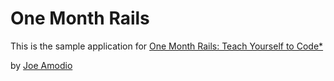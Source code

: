 # One Month Rails

This is the sample application for
[One Month Rails: Teach Yourself to Code*](http://onemonthrails.com)

by [Joe Amodio](http://jmodio.com)